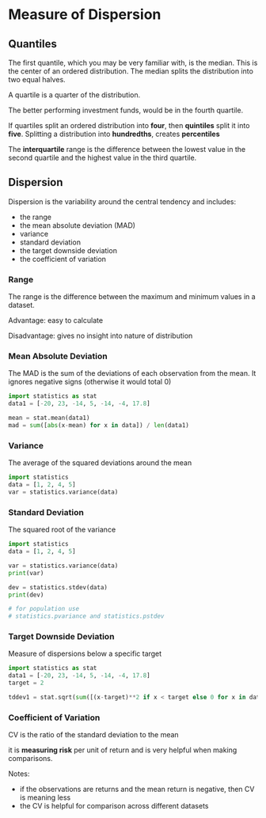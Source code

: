 # Measure of Dispersion

## Quantiles

The first quantile, which you may be very familiar with, is the median. This is the center of an ordered distribution. The median splits the distribution into two equal halves.

A quartile is a quarter of the distribution.

The better performing investment funds, would be in the fourth quartile. 

If quartiles split an ordered distribution into **four**, then **quintiles** split it into **five**. Splitting a distribution into **hundredths**, creates **percentiles**

The **interquartile** range is the difference between the lowest value in the second quartile and the highest value in the third quartile.


## Dispersion

Dispersion is the variability around the central tendency and includes:
- the range
- the mean absolute deviation (MAD)
- variance
- standard deviation
- the target downside deviation
- the coefficient of variation


### Range

The range is the difference between the maximum and minimum values in a dataset.

Advantage: easy to calculate

Disadvantage: gives no insight into nature of distribution


### Mean Absolute Deviation

The MAD is the sum of the deviations of each observation from the mean. It ignores negative signs (otherwise it would total 0)

```py
import statistics as stat
data1 = [-20, 23, -14, 5, -14, -4, 17.8]

mean = stat.mean(data1)
mad = sum([abs(x-mean) for x in data]) / len(data1)
```

### Variance

The average of the squared deviations around the mean

```py
import statistics
data = [1, 2, 4, 5]
var = statistics.variance(data)
```


### Standard Deviation

The squared root of the variance

```py
import statistics
data = [1, 2, 4, 5]

var = statistics.variance(data)
print(var)

dev = statistics.stdev(data)
print(dev)

# for population use
# statistics.pvariance and statistics.pstdev
```

### Target Downside Deviation

Measure of dispersions below a specific target

```py
import statistics as stat
data1 = [-20, 23, -14, 5, -14, -4, 17.8]
target = 2

tddev1 = stat.sqrt(sum([(x-target)**2 if x < target else 0 for x in data1]) / len(data1))
```

### Coefficient of Variation

CV is the ratio of the standard deviation to the mean

it is **measuring risk** per unit of return and is very helpful when making comparisons.

Notes:

- if the observations are returns and the mean return is negative, then CV is meaning less
- the CV is helpful for comparison across different datasets